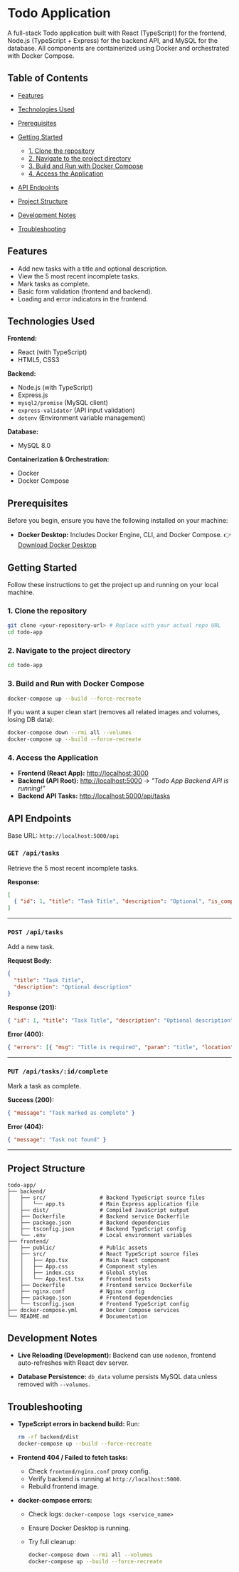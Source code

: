 # Todo Application

A full-stack Todo application built with React (TypeScript) for the frontend, Node.js (TypeScript + Express) for the backend API, and MySQL for the database. All components are containerized using Docker and orchestrated with Docker Compose.

## Table of Contents

* [Features](#features)
* [Technologies Used](#technologies-used)
* [Prerequisites](#prerequisites)
* [Getting Started](#getting-started)

  * [1. Clone the repository](#1-clone-the-repository)
  * [2. Navigate to the project directory](#2-navigate-to-the-project-directory)
  * [3. Build and Run with Docker Compose](#3-build-and-run-with-docker-compose)
  * [4. Access the Application](#4-access-the-application)
* [API Endpoints](#api-endpoints)
* [Project Structure](#project-structure)
* [Development Notes](#development-notes)
* [Troubleshooting](#troubleshooting)

## Features

* Add new tasks with a title and optional description.
* View the 5 most recent incomplete tasks.
* Mark tasks as complete.
* Basic form validation (frontend and backend).
* Loading and error indicators in the frontend.

## Technologies Used

**Frontend:**

* React (with TypeScript)
* HTML5, CSS3

**Backend:**

* Node.js (with TypeScript)
* Express.js
* `mysql2/promise` (MySQL client)
* `express-validator` (API input validation)
* `dotenv` (Environment variable management)

**Database:**

* MySQL 8.0

**Containerization & Orchestration:**

* Docker
* Docker Compose

## Prerequisites

Before you begin, ensure you have the following installed on your machine:

* **Docker Desktop:** Includes Docker Engine, CLI, and Docker Compose.
  👉 [Download Docker Desktop](https://www.docker.com/products/docker-desktop/)

## Getting Started

Follow these instructions to get the project up and running on your local machine.

### 1. Clone the repository

```bash
git clone <your-repository-url> # Replace with your actual repo URL
cd todo-app
```

### 2. Navigate to the project directory

```bash
cd todo-app
```

### 3. Build and Run with Docker Compose

```bash
docker-compose up --build --force-recreate
```

If you want a super clean start (removes all related images and volumes, losing DB data):

```bash
docker-compose down --rmi all --volumes
docker-compose up --build --force-recreate
```

### 4. Access the Application

* **Frontend (React App):** [http://localhost:3000](http://localhost:3000)
* **Backend (API Root):** [http://localhost:5000](http://localhost:5000) → *"Todo App Backend API is running!"*
* **Backend API Tasks:** [http://localhost:5000/api/tasks](http://localhost:5000/api/tasks)

## API Endpoints

Base URL: `http://localhost:5000/api`

### `GET /api/tasks`

Retrieve the 5 most recent incomplete tasks.

**Response:**

```json
[
  { "id": 1, "title": "Task Title", "description": "Optional", "is_completed": false }
]
```

---

### `POST /api/tasks`

Add a new task.

**Request Body:**

```json
{
  "title": "Task Title",
  "description": "Optional description"
}
```

**Response (201):**

```json
{ "id": 1, "title": "Task Title", "description": "Optional description", "is_completed": false }
```

**Error (400):**

```json
{ "errors": [{ "msg": "Title is required", "param": "title", "location": "body" }] }
```

---

### `PUT /api/tasks/:id/complete`

Mark a task as complete.

**Success (200):**

```json
{ "message": "Task marked as complete" }
```

**Error (404):**

```json
{ "message": "Task not found" }
```

---

## Project Structure

```
todo-app/
├── backend/
│   ├── src/                 # Backend TypeScript source files
│   │   └── app.ts           # Main Express application file
│   ├── dist/                # Compiled JavaScript output
│   ├── Dockerfile           # Backend service Dockerfile
│   ├── package.json         # Backend dependencies
│   ├── tsconfig.json        # Backend TypeScript config
│   └── .env                 # Local environment variables
├── frontend/
│   ├── public/              # Public assets
│   ├── src/                 # React TypeScript source files
│   │   ├── App.tsx          # Main React component
│   │   ├── App.css          # Component styles
│   │   ├── index.css        # Global styles
│   │   └── App.test.tsx     # Frontend tests
│   ├── Dockerfile           # Frontend service Dockerfile
│   ├── nginx.conf           # Nginx config
│   ├── package.json         # Frontend dependencies
│   └── tsconfig.json        # Frontend TypeScript config
├── docker-compose.yml       # Docker Compose services
└── README.md                # Documentation
```

## Development Notes

* **Live Reloading (Development):**
  Backend can use `nodemon`, frontend auto-refreshes with React dev server.

* **Database Persistence:**
  `db_data` volume persists MySQL data unless removed with `--volumes`.

## Troubleshooting

* **TypeScript errors in backend build:**
  Run:

  ```bash
  rm -rf backend/dist
  docker-compose up --build --force-recreate
  ```

* **Frontend 404 / Failed to fetch tasks:**

  * Check `frontend/nginx.conf` proxy config.
  * Verify backend is running at `http://localhost:5000`.
  * Rebuild frontend image.

* **docker-compose errors:**

  * Check logs: `docker-compose logs <service_name>`
  * Ensure Docker Desktop is running.
  * Try full cleanup:

    ```bash
    docker-compose down --rmi all --volumes
    docker-compose up --build --force-recreate
    ```
